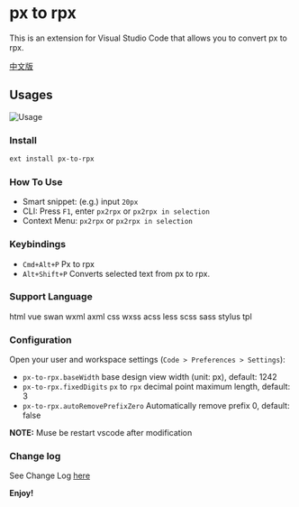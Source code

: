 # px to rpx

This is an extension for Visual Studio Code that allows you to convert px to rpx.

[中文版](README.zh-CN.md)


## Usages

![Usage](imgs/px2rpx.gif)

### Install

```bash
ext install px-to-rpx
```

### How To Use

+ Smart snippet: (e.g.) input `20px`
+ CLI: Press `F1`, enter `px2rpx` or  `px2rpx in selection`
+ Context Menu: `px2rpx` or  `px2rpx in selection`

### Keybindings
* `Cmd+Alt+P` Px to rpx
* `Alt+Shift+P` Converts selected text from px to rpx.

### Support Language

html vue swan wxml axml css wxss acss less scss sass stylus tpl

### Configuration

Open your user and workspace settings (`Code > Preferences > Settings`):

+ `px-to-rpx.baseWidth` base design view width (unit: px), default: 1242
+ `px-to-rpx.fixedDigits` `px` to `rpx` decimal point maximum length, default: 3
+ `px-to-rpx.autoRemovePrefixZero` Automatically remove prefix 0, default: false

**NOTE:** Muse be restart vscode after modification

### Change log
See Change Log [here](https://github.com/zhengjiaqi/vscode-px-to-rpx/blob/master/CHANGELOG.md)

**Enjoy!**  